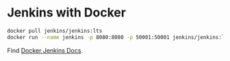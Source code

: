 # Jenkins with Docker

```sh
docker pull jenkins/jenkins:lts
docker run --name jenkins -p 8080:8080 -p 50001:50001 jenkins/jenkins:lts
```

Find [Docker Jenkins Docs](https://github.com/jenkinsci/docker/blob/master/README.md).

